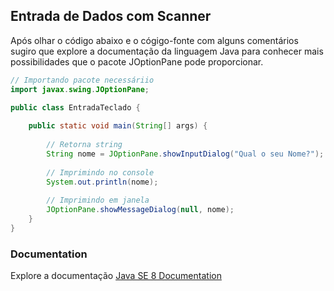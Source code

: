 ## Entrada de Dados com Scanner

Após olhar o código abaixo e o cógigo-fonte com alguns comentários sugiro que explore a documentação da linguagem Java para conhecer mais possibilidades que o pacote JOptionPane pode proporcionar.

```java
// Importando pacote necessáriio
import javax.swing.JOptionPane;

public class EntradaTeclado {
	
	public static void main(String[] args) {
		
		// Retorna string
		String nome = JOptionPane.showInputDialog("Qual o seu Nome?");
		
		// Imprimindo no console
		System.out.println(nome);
		
		// Imprimindo em janela
		JOptionPane.showMessageDialog(null, nome);
	}
}
```

### Documentation
Explore a documentação [Java SE 8 Documentation](https://docs.oracle.com/javase/8/docs/)